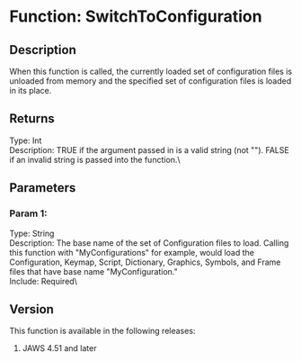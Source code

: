 # Function: SwitchToConfiguration

## Description

When this function is called, the currently loaded set of configuration
files is unloaded from memory and the specified set of configuration
files is loaded in its place.

## Returns

Type: Int\
Description: TRUE if the argument passed in is a valid string (not
\"\"). FALSE if an invalid string is passed into the function.\

## Parameters

### Param 1:

Type: String\
Description: The base name of the set of Configuration files to load.
Calling this function with \"MyConfigurations\" for example, would load
the Configuration, Keymap, Script, Dictionary, Graphics, Symbols, and
Frame files that have base name \"MyConfiguration.\"\
Include: Required\

## Version

This function is available in the following releases:

1.  JAWS 4.51 and later
